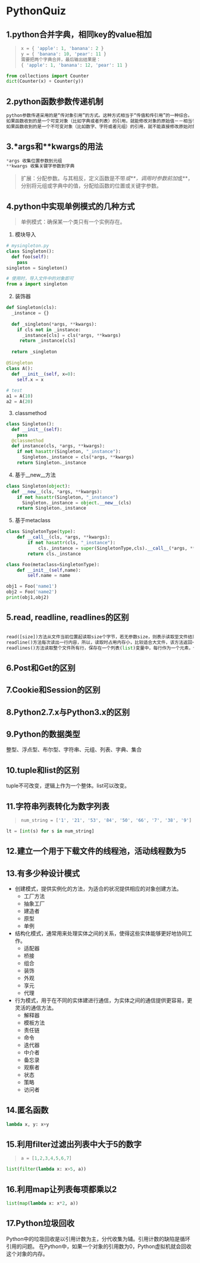 # PythonQuiz

## 1.python合并字典，相同key的value相加
> ```python
> x = { 'apple': 1, 'banana': 2 }
> y = { 'banana': 10, 'pear': 11 }
> 需要把两个字典合并，最后输出结果是：
> { 'apple': 1, 'banana': 12, 'pear': 11 }
> ```

```python
from collections import Counter
dict(Counter(x) + Counter(y))
```

## 2.python函数参数传递机制
```python
python参数传递采用的是“传对象引用”的方式。这种方式相当于“传值和传引用”的一种综合。
如果函数收到的是一个可变对象（比如字典或者列表）的引用，就能修改对象的原始值－－相当于通过“传引用”来传递对象。
如果函数收到的是一个不可变对象（比如数字、字符或者元组）的引用，就不能直接修改原始对象－－相当于通过“传值'来传递对象。
```

## 3.*args和**kwargs的用法
```python
*args 收集位置参数到元组
**kwargs 收集关键字参数到字典
```
> 扩展：分配参数。与其相反，定义函数是不带*或**，调用时参数前加*或**，分别将元组或字典中的值，分配给函数的位置或关键字参数。


## 4.python中实现单例模式的几种方式
> 单例模式：确保某一个类只有一个实例存在。
1. 模块导入
```python
# mysingleton.py
class Singleton():
  def foo(self):
    pass
singleton = Singleton()

# 使用时，导入文件中的对象即可
from a import singleton
```
2. 装饰器
```python
def Singleton(cls):
  _instance = {}
  
  def _singleton(*args, **kwargs):
    if cls not in _instance:
      _instance[cls] = cls(*args, **kwargs)
     return _instance[cls]
     
  return _singleton
  
@Singleton
class A():
  def __init__(self, x=0):
    self.x = x
    
# test
a1 = A(10)
a2 = A(20)
```
3. classmethod
```python
class Singleton():
  def __init__(self):
    pass
  @classmethod
  def instance(cls, *args, **kwargs):
    if not hasattr(Singleton, "_instance"):
      Singleton._instance = cls(*args, **kwargs)
    return Singleton._instance
```
4. 基于__new__方法
```python
class Singleton(object):
  def __new__(cls, *args, **kwargs):
    if not hasattr(Singleton, "_instance")
      Singleton._instance = object.__new__(cls)
    return Singleton._instance
```
5. 基于metaclass
```python
class SingletonType(type):
    def __call__(cls, *args, **kwargs):
        if not hasattr(cls, "_instance"):
            cls._instance = super(SingletonType,cls).__call__(*args, **kwargs)
        return cls._instance

class Foo(metaclass=SingletonType):
    def __init__(self,name):
        self.name = name

obj1 = Foo('name1')
obj2 = Foo('name2')
print(obj1,obj2)
```

## 5.read, readline, readlines的区别
```python

read([size])方法从文件当前位置起读取size个字节，若无参数size，则表示读取至文件结束为止，它返回为字符串对象
readline()方法每次读出一行内容，所以，读取时占用内存小，比较适合大文件，该方法返回一个字符串对象
readlines()方法读取整个文件所有行，保存在一个列表(list)变量中，每行作为一个元素，但读取大文件会比较占内存
```

## 6.Post和Get的区别
## 7.Cookie和Session的区别
## 8.Python2.7.x与Python3.x的区别
## 9.Python的数据类型
整型、浮点型、布尔型、字符串、元组、列表、字典、集合
## 10.tuple和list的区别
tuple不可改变，逻辑上作为一个整体。list可以改变。
## 11.字符串列表转化为数字列表
> ```python
> num_string = ['1', '21', '53', '84', '50', '66', '7', '38', '9']
> ```
```python
lt = [int(s) for s in num_string]
```
## 12.建立一个用于下载文件的线程池，活动线程数为5
## 13.有多少种设计模式
* 创建模式，提供实例化的方法，为适合的状况提供相应的对象创建方法。
  * 工厂方法
  * 抽象工厂
  * 建造者
  * 原型
  * 单例
* 结构化模式，通常用来处理实体之间的关系，使得这些实体能够更好地协同工作。
  * 适配器
  * 桥接
  * 组合
  * 装饰
  * 外观
  * 享元
  * 代理
* 行为模式，用于在不同的实体建进行通信，为实体之间的通信提供更容易，更灵活的通信方法。
  * 解释器
  * 模板方法
  * 责任链
  * 命令
  * 迭代器
  * 中介者
  * 备忘录
  * 观察者
  * 状态
  * 策略
  * 访问者
## 14.匿名函数
```python
lambda x, y: x+y
```
## 15.利用filter过滤出列表中大于5的数字
> ```python
> a = [1,2,3,4,5,6,7]
> ```
```python
list(filter(lambda x: x>5, a))
```
## 16.利用map让列表每项都乘以2
```python
list(map(lambda x: x*2, a))
```
## 17.Python垃圾回收
Python中的垃圾回收是以引用计数为主，分代收集为辅。引用计数的缺陷是循环引用的问题。
在Python中，如果一个对象的引用数为0，Python虚拟机就会回收这个对象的内存。
